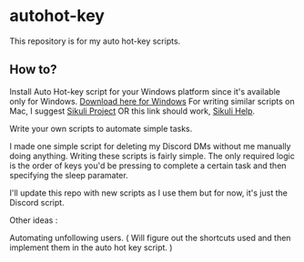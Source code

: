 # autohot-key
This repository is for my auto hot-key scripts.

## How to?

Install Auto Hot-key script for your Windows platform since it's available only for Windows.
[Download here for Windows](https://www.autohotkey.com/download/ahk-install.exe)
For writing similar scripts on Mac, I suggest [Sikuli Project](http://sikuli.org/) OR this link should work, [Sikuli Help](http://sikulix.com/).

Write your own scripts to automate simple tasks.

I made one simple script for deleting my Discord DMs without me manually doing anything. Writing these scripts is fairly simple. The only required logic is the order of keys you'd be pressing to complete a certain task and then specifying the sleep paramater.

I'll update this repo with new scripts as I use them but for now, it's just the Discord script.

Other ideas :

Automating unfollowing users. ( Will figure out the shortcuts used and then implement them in the auto hot key script. )
